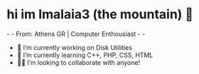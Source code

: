 <h1>hi im Imalaia3 (the mountain) 👋</h1>
-
- From: Athens GR | Computer Enthousiast
-
-

- 🔭 I’m currently working on Disk Utilities
- 🌱 I’m currently learning C++, PHP, CSS, HTML
- 🧑‍💼 I’m looking to collaborate with anyone!
